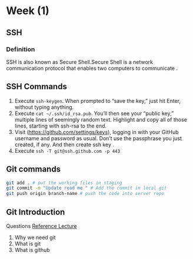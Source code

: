 # Week (1)

## SSH
### Definition
SSH is also known as Secure Shell.Secure Shell is a network communication protocol that enables two computers to communicate .

## SSH Commands
1. Execute `ssh-keygen`. When prompted to “save the key,” just hit Enter, without typing anything.
2. Execute `cat ~/.ssh/id_rsa.pub`. You’ll then see your “public key,” multiple lines of seemingly random text. Highlight and copy all of those lines, starting with ssh-rsa to the end.
3. Visit (https://github.com/settings/keys), logging in with your GitHub username and password as usual. Don’t use the passphrase you just created, if any. And then create ssh key .
4. Execute `ssh -T git@ssh.github.com -p 443`

## Git commands 
```sh
git add . # put the working files in staging
git commit -m "Update read me " # Add the commit in local git 
git push origin branch-name # push the code into server repo
```
## Git Introduction 
Questions
[Reference Lecture](https://www.youtube.com/watch?v=NcoBAfJ6l2Q)
1. Why we need git 
2. What is git 
3. What is github